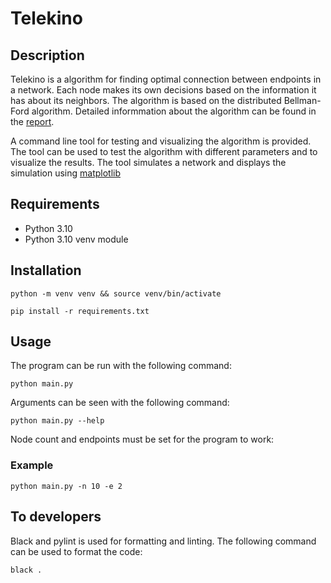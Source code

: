 # Telekino

## Description

Telekino is a algorithm for finding optimal connection between endpoints in a network. Each node makes its own decisions based on the information it has about its neighbors. The algorithm is based on the distributed Bellman-Ford algorithm. Detailed informmation about the algorithm can be found in the [report](report.pdf).

A command line tool for testing and visualizing the algorithm is provided. The tool can be used to test the algorithm with different parameters and to visualize the results. The tool simulates a network and displays the simulation using [matplotlib](https://matplotlib.org/)

## Requirements

- Python 3.10
- Python 3.10 venv module

## Installation

```shell
python -m venv venv && source venv/bin/activate
```

```shell
pip install -r requirements.txt
```

## Usage

The program can be run with the following command:

```shell
python main.py
```

Arguments can be seen with the following command:

```shell
python main.py --help
```

Node count and endpoints must be set for the program to work:

### Example

```shell
python main.py -n 10 -e 2
```

## To developers

Black and pylint is used for formatting and linting. The following command can be used to format the code:

```shell
black .
```
